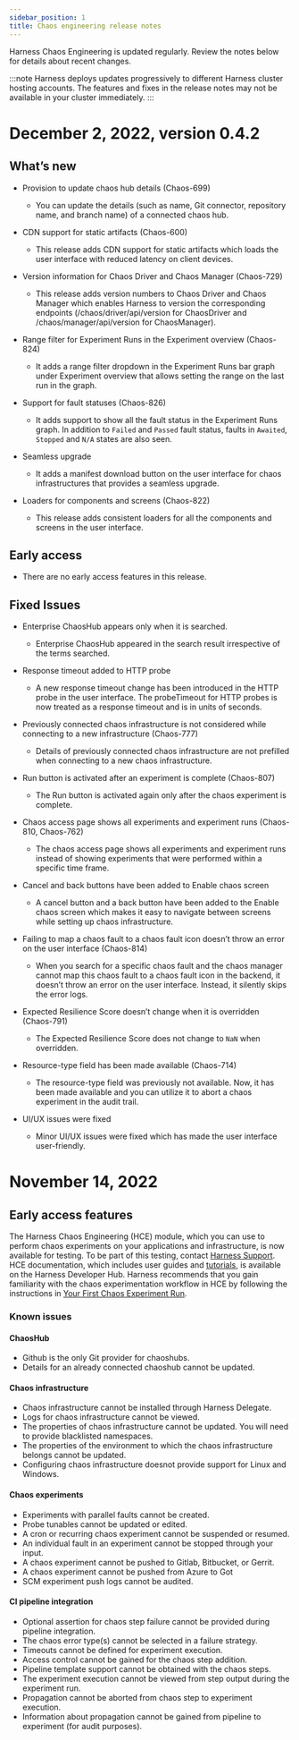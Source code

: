 ```yaml
---
sidebar_position: 1
title: Chaos engineering release notes
---
```


Harness Chaos Engineering is updated regularly. Review the notes below for details about recent changes. 

:::note
Harness deploys updates progressively to different Harness cluster hosting accounts. The features and fixes in the release notes may not be available in your cluster immediately.
:::

# December 2, 2022, version 0.4.2

## What’s new

* Provision to update chaos hub details (Chaos-699)
	* You can update the details (such as name, Git connector, repository name, and branch name) of a connected chaos hub. 

* CDN support for static artifacts (Chaos-600)
	* This release adds CDN support for static artifacts which loads the user interface with reduced latency on client devices.

* Version information for Chaos Driver and Chaos Manager (Chaos-729)
	* This release adds version numbers to Chaos Driver and Chaos Manager which enables Harness to version the corresponding endpoints (/chaos/driver/api/version for ChaosDriver and /chaos/manager/api/version for ChaosManager).

* Range filter for Experiment Runs in the Experiment overview (Chaos-824)
	* It adds a range filter dropdown in the Experiment Runs bar graph under Experiment overview that allows setting the range on the last run in the graph.

* Support for fault statuses (Chaos-826)
	* It adds support to show all the fault status in the Experiment Runs graph. In addition to `Failed` and `Passed` fault status, faults in `Awaited`, `Stopped` and `N/A` states are also seen. 

* Seamless upgrade 
	* It adds a manifest download button on the user interface for chaos infrastructures that provides a seamless upgrade.

* Loaders for components and screens (Chaos-822)
	* This release adds consistent loaders for all the components and screens in the user interface.

## Early access

* There are no early access features in this release. 

## Fixed Issues

* Enterprise ChaosHub appears only when it is searched.
	* Enterprise ChaosHub appeared in the search result irrespective of the terms searched.

* Response timeout added to HTTP probe
	* A new response timeout change has been introduced in the HTTP probe in the user interface. The probeTimeout for HTTP probes is now treated as a response timeout and is in units of seconds.

* Previously connected chaos infrastructure is not considered while connecting to a new infrastructure (Chaos-777)
	* Details of previously connected chaos infrastructure are not prefilled when connecting to a new chaos infrastructure. 

* Run button is activated after an experiment is complete (Chaos-807)
	* The Run button is activated again only after the chaos experiment is complete.

* Chaos access page shows all experiments and experiment runs (Chaos-810, Chaos-762)
	* The chaos access page shows all experiments and experiment runs instead of showing experiments that were performed within a specific time frame.

* Cancel and back buttons have been added to Enable chaos screen
	* A cancel button and a back button have been added to the Enable chaos screen which makes it easy to navigate between screens while setting up chaos infrastructure.

* Failing to map a chaos fault to a chaos fault icon doesn’t throw an error on the user interface (Chaos-814)
	* When you search for a specific chaos fault and the chaos manager cannot map this chaos fault to a chaos fault icon in the backend, it doesn’t throw an error on the user interface. Instead, it silently skips the error logs. 

* Expected Resilience Score doesn’t change when it is overridden (Chaos-791)
	* The Expected Resilience Score does not change to `NaN` when overridden.

* Resource-type field has been made available (Chaos-714)
	* The resource-type field was previously not available. Now, it has been made available and you can utilize it to abort a chaos experiment in the audit trail.

* UI/UX issues were fixed
	* Minor UI/UX issues were fixed which has made the user interface user-friendly.


# November 14, 2022

## Early access features

The Harness Chaos Engineering (HCE) module, which you can use to perform chaos experiments on your applications and infrastructure, is now available for testing. To be part of this testing, contact [Harness Support](mailto:support@harness.io). HCE documentation, which includes user guides and [tutorials](https://developer.harness.io/tutorials/run-chaos-experiments), is available on the Harness Developer Hub. Harness recommends that you gain familiarity with the chaos experimentation workflow in HCE by following the instructions in [Your First Chaos Experiment Run](https://developer.harness.io/tutorials/run-chaos-experiments/first-chaos-engineering).

### Known issues

#### ChaosHub

* Github is the only Git provider for chaoshubs.
* Details for an already connected chaoshub cannot be updated.

#### Chaos infrastructure

* Chaos infrastructure cannot be installed through Harness Delegate.
* Logs for chaos infrastructure cannot be viewed.
* The properties of chaos infrastructure cannot be updated. You will need to provide blacklisted namespaces.
* The properties of the environment to which the chaos infrastructure belongs cannot be updated.
* Configuring chaos infrastructure doesnot provide support for Linux and Windows.
 
#### Chaos experiments

* Experiments with parallel faults cannot be created.
* Probe tunables cannot be updated or edited.
* A cron or recurring chaos experiment cannot be suspended or resumed.
* An individual fault in an experiment cannot be stopped through your input.
* A chaos experiment cannot be pushed to Gitlab, Bitbucket, or Gerrit.
* A chaos experiment cannot be pushed from Azure to Got
* SCM experiment push logs cannot be audited.

#### CI pipeline integration

* Optional assertion for chaos step failure cannot be provided during pipeline integration.
* The chaos error type(s) cannot be selected in a failure strategy.
* Timeouts cannot be defined for experiment execution.
* Access control cannot be gained for the chaos step addition.
* Pipeline template support cannot be obtained with the chaos steps.
* The experiment execution cannot be viewed from step output during the experiment run.
* Propagation cannot be aborted from chaos step to experiment execution.
* Information about propagation cannot be gained from pipeline to experiment (for audit purposes).